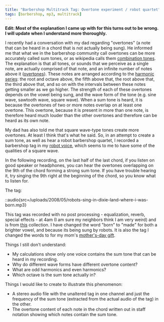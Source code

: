 ```yaml
---
title: "Barbershop Multitrack Tag: Overtone experiment / robot quartet"
tags: [barbershop, mp3, multitrack]
---
```


**Edit: Most of the explanation I came up with for this turns out to be wrong. I will update when I understand more thoroughly.**

I recently had a conversation with my dad regarding "overtones" (a note that can be heard in a chord that is not actually being sung). He informed me that what we in the barbershop community call overtones can be more accurately called sum tones, or as wikipedia calls them [combination tones](http://en.wikipedia.org/wiki/Combination_tone). The explanation is that all tones, or sounds that we perceive as a single note, are actually comprised of that note, and an infinite number of notes above it ([overtones](http://en.wikipedia.org/wiki/Overtone)). These notes are arranged according to the [harmonic series](<http://en.wikipedia.org/wiki/Harmonic_series_(music)>): the root and octave above, the fifth above that, the root above that, the third above that, and so on with the intervals between these notes getting smaller as we go higher. The strength of each of these overtones depends on the vowel being sung, and the wave form of the tone (e.g. sine wave, sawtooth wave, square wave). When a sum tone is heard, it is because the overtones of two or more notes overlap on at least one overtone. This overtone, because it is present in more than one note, is therefore heard much louder than the other overtones and therefore can be heard as its own note.

My dad has also told me that square wave-type tones create more overtones. At least I think that's what he said. So, in an attempt to create a sum tone, as well as hear a robot barbershop quartet, I recorded a barbershop tag in my [robot voice](/blog/recording-of-robot-reading-song-translation/), which seems to me to have some of the qualities of a square wave.

In the following recording, on the last half of the last chord, if you listen on good speaker or headphones, you can hear the overtones overlapping on the 9th of the chord forming a strong sum tone. If you have trouble hearing it, try singing the 9th right at the beginning of the chord, so you know what to listen for.

The tag:

::audio{src=/uploads/2008/05/robots-sing-in-dixie-land-where-i-was-born.mp3}

This tag was recorded with no post processing - equalization, reverb, special effects - at 4am (I am sure my neighbors think I am very weird) and is from [this](http://www.stampedecitychorus.com/classic_tags_men2.pdf) collection. I have changed the word "born" to "made" for both a brighter vowel, and because its being sung by robots. It is also the tag I changed the words to for my mom's [mother's-day gift](/blog/barbershop-multi-track-mothers-day-gift/).

Things I still don't understand:

- My calculations show only one voice contains the sum tone that can be heard in my recording.
- Why do different wave forms have different overtone content?
- What are odd harmonics and even harmonics?
- Which octave is the sum tone actually in?

Things I would like to create to illustrate this phenomenon:

- A stereo audio file with the unaltered tag in one channel and just the frequency of the sum tone (extracted from the actual audio of the tag) in the other.
- The overtone content of each note in the chord written out in staff notation showing which notes contain the sum tone.
